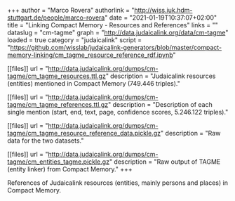 +++
author = "Marco Rovera"
authorlink = "http://wiss.iuk.hdm-stuttgart.de/people/marco-rovera"
date = "2021-01-19T10:37:07+02:00"
title = "Linking Compact Memory - Resources and References"
links = "" 
dataslug = "cm-tagme"
graph = "http://data.judaicalink.org/data/cm-tagme"
loaded = true
category = "judaicalink"
script = "https://github.com/wisslab/judaicalink-generators/blob/master/compact-memory-linking/cm_tagme_resource_reference_rdf.ipynb" 

[[files]]
	url = "http://data.judaicalink.org/dumps/cm-tagme/cm_tagme_resources.ttl.gz"
	description = "Judaicalink resources (entities) mentioned in Compact Memory (749.446 triples)."

[[files]]
	url = "http://data.judaicalink.org/dumps/cm-tagme/cm_tagme_references.ttl.gz"
	description = "Description of each single mention (start, end, text, page, confidence scores, 5.246.122 triples)."
    
[[files]]
	url = "http://data.judaicalink.org/dumps/cm-tagme/cm_tagme_resource_reference_data.pickle.gz"
	description = "Raw data for the two datasets."
    
[[files]]
	url = "http://data.judaicalink.org/dumps/cm-tagme/cm_entities_tagme.pickle.gz"
	description = "Raw output of TAGME (entity linker) from Compact Memory."
+++

References of Judaicalink resources (entities, mainly persons and places) in Compact Memory.

<!--more-->